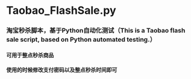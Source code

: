 # Taobao_FlashSale.py
### 淘宝秒杀脚本，基于Python自动化测试（This is a Taobao flash sale script, based on Python automated testing.）
#### 可用于整点秒杀商品
#### 使用的时候修改支付密码以及整点秒杀时间即可
